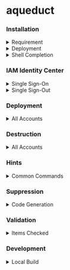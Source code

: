 # aqueduct

### Installation

<details>
<summary>Requirement</summary>

AWS Command Line Interface (AWS CLI) Version 2

```
curl "https://awscli.amazonaws.com/awscli-exe-linux-x86_64.zip" -o "awscliv2.zip"
unzip awscliv2.zip
sudo ./aws/install
aws --version
```

https://docs.aws.amazon.com/cli/latest/userguide/getting-started-install.html

</details>

<details>
<summary>Deployment</summary>

```
pip install aqueduct-utility
```

</details>

<details>
<summary>Shell Completion</summary>

```
aqueduct --install-completion
```

</details>

### IAM Identity Center 

<details>
<summary>Single Sign-On</summary>

```
$ aqueduct login
Identity Store: portal
SSO Region: us-east-2
SSO Role: AWSAdministratorAccess
CLI Region: us-east-2
CLI Output: json
Authenticated!!
```

</details>

<details>
<summary>Single Sign-Out</summary>

```
$ aqueduct logout 
Logged Out!!
```

</details>

### Deployment

<details>
<summary>All Accounts</summary>

```
$ aqueduct deploy
Deploy Folder: test
Deploy [y/N]: y
--------------------------------------
Deploy AccountName 123456789012
--------------------------------------

✨  Synthesis time: 10.9s

TestStack: building assets...

[0%] start: Building 93a9449a1ac92f796d777916aae26c4c0e5740a72635c27014a56be5bcd35e4d:123456789012-us-east-2
[100%] success: Built 93a9449a1ac92f796d777916aae26c4c0e5740a72635c27014a56be5bcd35e4d:123456789012-us-east-2

TestStack: assets built

TestStack: deploying...
[0%] start: Publishing 93a9449a1ac92f796d777916aae26c4c0e5740a72635c27014a56be5bcd35e4d:123456789012-us-east-2
[100%] success: Published 93a9449a1ac92f796d777916aae26c4c0e5740a72635c27014a56be5bcd35e4d:123456789012-us-east-2
TestStack: creating CloudFormation changeset...

 ✅  TestStack

✨  Deployment time: 16.51s

Stack ARN:
arn:aws:cloudformation:us-east-2:123456789012:stack/TestStack/58a84490-6931-11ed-ab5a-0a2c7b97f37e

✨  Total time: 27.41s

```

</details>

### Destruction

<details>
<summary>All Accounts</summary>

```
$ aqueduct destroy
Destroy Folder: test
Destroy [y/N]: y
--------------------------------------
Destroy AccountName 123456789012
--------------------------------------
TestStack: destroying...

 ✅  TestStack: destroyed

```

</details>

### Hints

<details>
<summary>Common Commands</summary>

```
$ aqueduct hints 
npm install -g aws-cdk
cdk init app --language python
python3 -m venv .venv
source .venv/bin/activate
pip3 install -r requirements.txt --upgrade
echo .~c9* > ~/.gitignore
echo cdk.context.json >> ~/.gitignore
git config --global core.excludesfile ~/.gitignore
git checkout -b dev
```

</details>

### Suppression

<details>
<summary>Code Generation</summary>

https://constructs.dev/packages/cdk-nag

```
$ aqueduct nag
{"id":"AwsSolutions-IAM4","reason":"The IAM user, role, or group uses AWS managed policies."},
```

</details>

### Validation

<details>
<summary>Items Checked</summary>


 - Deploy Folder
 - Destroy Folder
 - Output Format
 - SSO Active Role

</details>

### Development

<details>
<summary>Local Build</summary>

```
python setup.py install --user
```

</details>
